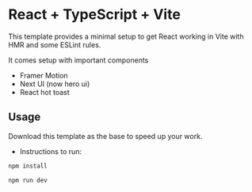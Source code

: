 # React + TypeScript + Vite

This template provides a minimal setup to get React working in Vite with HMR and some ESLint rules.

It comes setup with important components

- Framer Motion
- Next UI (now hero ui)
- React hot toast

## Usage

Download this template as the base to speed up your work.

- Instructions to run:

```js
npm install
```

```js
npm run dev
```
